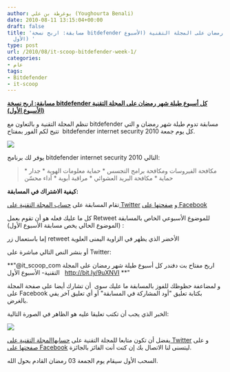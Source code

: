 ```yaml
---
author: يوغرطة بن علي (Youghourta Benali)
date: 2010-08-11 13:15:04+00:00
draft: false
title: 'مسابقة: اربح نسخة bitdefender كل أسبوع طيلة شهر رمضان على المجلة التقنية (الأسبوع
  الأول) '
type: post
url: /2010/08/it-scoop-bitdefender-week-1/
categories:
- عام
tags:
- Bitdefender
- it-scoop
---
```





**[مسابقة: اربح نسخة bitdefender كل أسبوع طيلة شهر رمضان على المجلة التقنية (الأسبوع الأول)]( http://www.it-scoop.com/2010/08/it-scoop-bitdefender-week-1/)**




تنظم المجلة التقنية و بالتعاون مع bitdefender مسابقة تدوم طيلة شهر رمضان و التي تتيح لكم الفور بمفتاح  bitdefender internet security 2010 كل يوم جمعة.




[![](http://it-scoop.com/rsc/bitDefender_250_250.jpg)
](http://www.it-scoop.com/2010/08/it-scoop-bitdefender-week-1/)


يوفر لك برنامج bitdefender internet security 2010 التالي:


<blockquote>
	* مكافحة الفيروسات ومكافحة برامج التجسس
	* حماية معلومات الهوية
	* جدار حماية
	* مكافحة البريد العشوائي
	* مراقبة أبوية
	* أداء محسّن
</blockquote>


**كيفية الاشتراك في المسابقة:**

تقام المسابقة على [حساب المجلة التقنية على Twitter](http://twitter.com/it_scoop_com) و [صفحتها على Facebook](http://www.facebook.com/ITscoopMagazine)

كل ما عليك فعله هو أن تقوم بعمل Retweet للموضوع الأسبوعي الخاص بالمسابقة  (الموضوع الحالي يخص مسابقة الأسبوع الأول):

إما باستعمال زر retweet الأخضر الذي يظهر في الزاوية اليمنى العلوية

أو بنشر النص التالي مباشرة على Twitter:

**"@it_scoop_com اربح مفتاح بت دفندر كل أسبوع طيلة شهر رمضان على المجلة التقنية- الأسبوع الأول   http://bit.ly/9uXNVI **"

و لمضاعفة حظوظك للفوز بالمسابقة ما عليك سوى  أن تشارك أيضا على صفحة المجلة على Facebook بكتابة تعليق "أود المشاركة في المسابقة" أو أي تعليق آخر يفي بالغرض.

الخبر الذي يجب أن تكتب تعليقا عليه هو الظاهر في الصورة التالية:

[![](http://www.it-scoop.com/wp-content/uploads/2010/08/facebook.png)
](http://www.facebook.com/ITscoopMagazine)

يفضل أن تكون متابعا للمجلة التقنية على [حسابهاالمجلة التقنية على Twitter](http://twitter.com/it_scoop_com) و على [صفحتها على Facebook](http://www.facebook.com/ITscoopMagazine) ليتسنى لنا الاتصال بك إن كنت أنت الفائز بالجائزة.

السحب الأول سيقام يوم الجمعة 03 رمضان القادم بحول الله.
